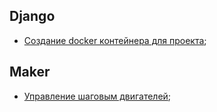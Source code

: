 ## Django

- [Создание docker контейнера для проекта](https://docs.docker.com/compose/django/#create-a-django-project);
  
  
## Maker 

- [Управление шаговым двигателей](stepper.py);
